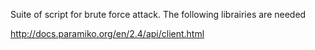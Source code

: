 Suite of script for brute force attack.
The following librairies are needed

http://docs.paramiko.org/en/2.4/api/client.html
